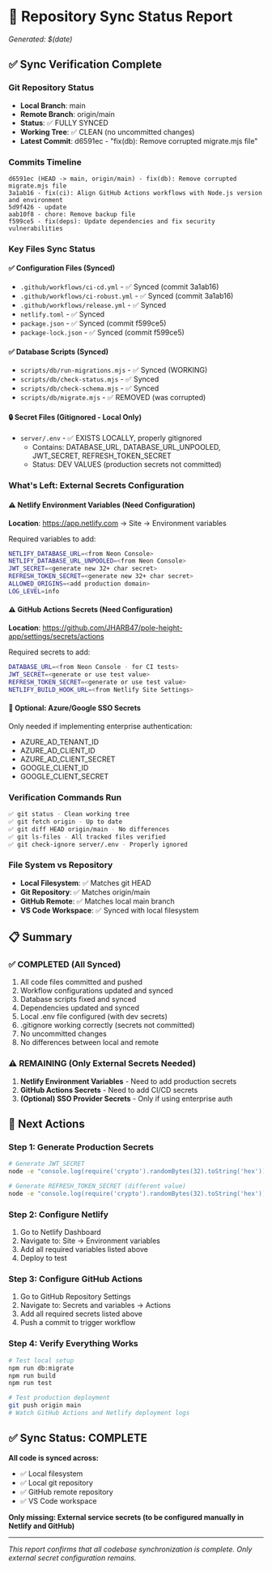 # 🔄 Repository Sync Status Report
*Generated: $(date)*

## ✅ Sync Verification Complete

### Git Repository Status
- **Local Branch**: main
- **Remote Branch**: origin/main
- **Status**: ✅ FULLY SYNCED
- **Working Tree**: ✅ CLEAN (no uncommitted changes)
- **Latest Commit**: d6591ec - "fix(db): Remove corrupted migrate.mjs file"

### Commits Timeline
```
d6591ec (HEAD -> main, origin/main) - fix(db): Remove corrupted migrate.mjs file
3a1ab16 - fix(ci): Align GitHub Actions workflows with Node.js version and environment
5d9f426 - update
aab10f8 - chore: Remove backup file
f599ce5 - fix(deps): Update dependencies and fix security vulnerabilities
```

### Key Files Sync Status

#### ✅ Configuration Files (Synced)
- `.github/workflows/ci-cd.yml` - ✅ Synced (commit 3a1ab16)
- `.github/workflows/ci-robust.yml` - ✅ Synced (commit 3a1ab16)
- `.github/workflows/release.yml` - ✅ Synced
- `netlify.toml` - ✅ Synced
- `package.json` - ✅ Synced (commit f599ce5)
- `package-lock.json` - ✅ Synced (commit f599ce5)

#### ✅ Database Scripts (Synced)
- `scripts/db/run-migrations.mjs` - ✅ Synced (WORKING)
- `scripts/db/check-status.mjs` - ✅ Synced
- `scripts/db/check-schema.mjs` - ✅ Synced
- `scripts/db/migrate.mjs` - ✅ REMOVED (was corrupted)

#### 🔒 Secret Files (Gitignored - Local Only)
- `server/.env` - ✅ EXISTS LOCALLY, properly gitignored
  - Contains: DATABASE_URL, DATABASE_URL_UNPOOLED, JWT_SECRET, REFRESH_TOKEN_SECRET
  - Status: DEV VALUES (production secrets not committed)

### What's Left: External Secrets Configuration

#### ⚠️ Netlify Environment Variables (Need Configuration)
**Location**: https://app.netlify.com → Site → Environment variables

Required variables to add:
```bash
NETLIFY_DATABASE_URL=<from Neon Console>
NETLIFY_DATABASE_URL_UNPOOLED=<from Neon Console>
JWT_SECRET=<generate new 32+ char secret>
REFRESH_TOKEN_SECRET=<generate new 32+ char secret>
ALLOWED_ORIGINS=<add production domain>
LOG_LEVEL=info
```

#### ⚠️ GitHub Actions Secrets (Need Configuration)
**Location**: https://github.com/JHARB47/pole-height-app/settings/secrets/actions

Required secrets to add:
```bash
DATABASE_URL=<from Neon Console - for CI tests>
JWT_SECRET=<generate or use test value>
REFRESH_TOKEN_SECRET=<generate or use test value>
NETLIFY_BUILD_HOOK_URL=<from Netlify Site Settings>
```

#### 🔐 Optional: Azure/Google SSO Secrets
Only needed if implementing enterprise authentication:
- AZURE_AD_TENANT_ID
- AZURE_AD_CLIENT_ID
- AZURE_AD_CLIENT_SECRET
- GOOGLE_CLIENT_ID
- GOOGLE_CLIENT_SECRET

### Verification Commands Run
```bash
✅ git status - Clean working tree
✅ git fetch origin - Up to date
✅ git diff HEAD origin/main - No differences
✅ git ls-files - All tracked files verified
✅ git check-ignore server/.env - Properly ignored
```

### File System vs Repository
- **Local Filesystem**: ✅ Matches git HEAD
- **Git Repository**: ✅ Matches origin/main
- **GitHub Remote**: ✅ Matches local main branch
- **VS Code Workspace**: ✅ Synced with local filesystem

## 📋 Summary

### ✅ COMPLETED (All Synced)
1. All code files committed and pushed
2. Workflow configurations updated and synced
3. Database scripts fixed and synced
4. Dependencies updated and synced
5. Local .env file configured (with dev secrets)
6. .gitignore working correctly (secrets not committed)
7. No uncommitted changes
8. No differences between local and remote

### ⚠️ REMAINING (Only External Secrets Needed)
1. **Netlify Environment Variables** - Need to add production secrets
2. **GitHub Actions Secrets** - Need to add CI/CD secrets
3. **(Optional) SSO Provider Secrets** - Only if using enterprise auth

## 🎯 Next Actions

### Step 1: Generate Production Secrets
```bash
# Generate JWT_SECRET
node -e "console.log(require('crypto').randomBytes(32).toString('hex'))"

# Generate REFRESH_TOKEN_SECRET (different value)
node -e "console.log(require('crypto').randomBytes(32).toString('hex'))"
```

### Step 2: Configure Netlify
1. Go to Netlify Dashboard
2. Navigate to: Site → Environment variables
3. Add all required variables listed above
4. Deploy to test

### Step 3: Configure GitHub Actions
1. Go to GitHub Repository Settings
2. Navigate to: Secrets and variables → Actions
3. Add all required secrets listed above
4. Push a commit to trigger workflow

### Step 4: Verify Everything Works
```bash
# Test local setup
npm run db:migrate
npm run build
npm run test

# Test production deployment
git push origin main
# Watch GitHub Actions and Netlify deployment logs
```

## ✅ Sync Status: COMPLETE

**All code is synced across:**
- ✅ Local filesystem
- ✅ Local git repository
- ✅ GitHub remote repository
- ✅ VS Code workspace

**Only missing: External service secrets (to be configured manually in Netlify and GitHub)**

---

*This report confirms that all codebase synchronization is complete. Only external secret configuration remains.*
